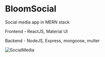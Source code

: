 # BloomSocial
 Social media app in MERN stack
 
 Frontend - ReactJS, Material UI
 
 Backend - NodeJS, Express, mongoose, multer
 
 
![SocialMedia](https://github.com/RS156/BloomSocial/assets/17686565/4d8c3a3e-4415-43ba-925a-33744ee9e22e)
